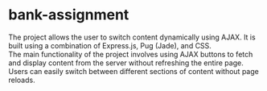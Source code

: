 # bank-assignment
<p>The project allows the user to switch content dynamically using AJAX. It is built using a combination of Express.js, Pug (Jade), and CSS.<br>
The main functionality of the project involves using AJAX buttons to fetch and display content from the server without refreshing the entire page.<br>
Users can easily switch between different sections of content without page reloads.</p>
